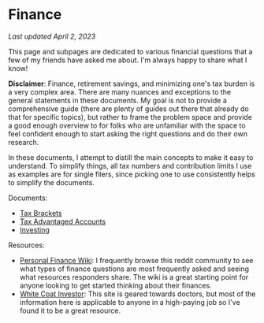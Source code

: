 # Finance
_Last updated April 2, 2023_

This page and subpages are dedicated to various financial questions that a few of my friends have asked me about. I'm always happy to share what I know!

**Disclaimer**: Finance, retirement savings, and minimizing one's tax burden is a very complex area. There are many nuances and exceptions to the general statements in these documents. My goal is not to provide a comprehensive guide (there are plenty of guides out there that already do that for specific topics), but rather to frame the problem space and provide a good enough overview to for folks who are unfamiliar with the space to feel confident enough to start asking the right questions and do their own research.

In these documents, I attempt to distill the main concepts to make it easy to understand. To simplify things, all tax numbers and contribution limits I use as examples are for single filers, since picking one to use consistently helps to simplify the documents.

Documents:
* [Tax Brackets](./tax-brackets.md)
* [Tax Advantaged Accounts](./tax-advantaged-accounts.md)
* [Investing](./investing.md)

Resources:
* [Personal Finance Wiki](https://www.reddit.com/r/personalfinance/wiki/commontopics/): I frequently browse this reddit community to see what types of finance questions are most frequently asked and seeing what resources responders share. The wiki is a great starting point for anyone looking to get started thinking about their finances.
* [White Coat Investor](https://www.whitecoatinvestor.com/): This site is geared towards doctors, but most of the information here is applicable to anyone in a high-paying job so I've found it to be a great resource.
